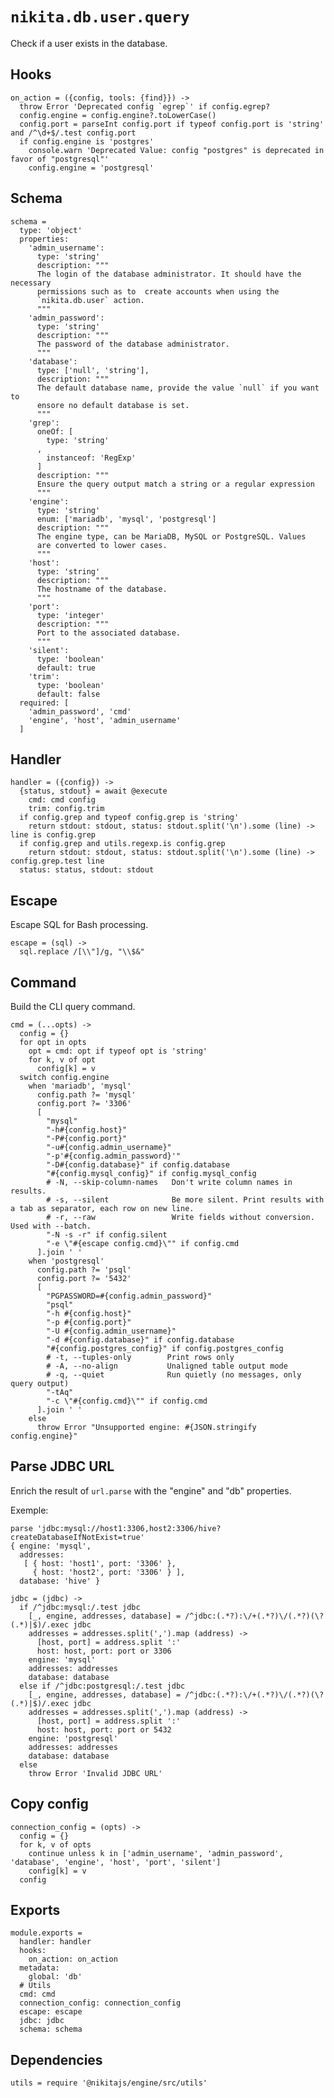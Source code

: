 
# `nikita.db.user.query`

Check if a user exists in the database. 

## Hooks

    on_action = ({config, tools: {find}}) ->
      throw Error 'Deprecated config `egrep`' if config.egrep?
      config.engine = config.engine?.toLowerCase()
      config.port = parseInt config.port if typeof config.port is 'string' and /^\d+$/.test config.port
      if config.engine is 'postgres'
        console.warn 'Deprecated Value: config "postgres" is deprecated in favor of "postgresql"'
        config.engine = 'postgresql'

## Schema

    schema =
      type: 'object'
      properties:
        'admin_username':
          type: 'string'
          description: """
          The login of the database administrator. It should have the necessary
          permissions such as to  create accounts when using the
          `nikita.db.user` action.
          """
        'admin_password':
          type: 'string'
          description: """
          The password of the database administrator.
          """
        'database':
          type: ['null', 'string'],
          description: """
          The default database name, provide the value `null` if you want to
          ensore no default database is set.
          """
        'grep':
          oneOf: [
            type: 'string'
          ,
            instanceof: 'RegExp'
          ]
          description: """
          Ensure the query output match a string or a regular expression
          """
        'engine':
          type: 'string'
          enum: ['mariadb', 'mysql', 'postgresql']
          description: """
          The engine type, can be MariaDB, MySQL or PostgreSQL. Values
          are converted to lower cases.
          """
        'host':
          type: 'string'
          description: """
          The hostname of the database.
          """
        'port':
          type: 'integer'
          description: """
          Port to the associated database.
          """
        'silent':
          type: 'boolean'
          default: true
        'trim':
          type: 'boolean'
          default: false
      required: [
        'admin_password', 'cmd'
        'engine', 'host', 'admin_username'
      ]

## Handler

    handler = ({config}) ->
      {status, stdout} = await @execute
        cmd: cmd config
        trim: config.trim
      if config.grep and typeof config.grep is 'string'
        return stdout: stdout, status: stdout.split('\n').some (line) -> line is config.grep
      if config.grep and utils.regexp.is config.grep
        return stdout: stdout, status: stdout.split('\n').some (line) -> config.grep.test line
      status: status, stdout: stdout
        
## Escape

Escape SQL for Bash processing.

    escape = (sql) ->
      sql.replace /[\\"]/g, "\\$&"

## Command

Build the CLI query command.

    cmd = (...opts) ->
      config = {}
      for opt in opts
        opt = cmd: opt if typeof opt is 'string'
        for k, v of opt
          config[k] = v
      switch config.engine
        when 'mariadb', 'mysql'
          config.path ?= 'mysql'
          config.port ?= '3306'
          [
            "mysql"
            "-h#{config.host}"
            "-P#{config.port}"
            "-u#{config.admin_username}"
            "-p'#{config.admin_password}'"
            "-D#{config.database}" if config.database
            "#{config.mysql_config}" if config.mysql_config
            # -N, --skip-column-names   Don't write column names in results.
            # -s, --silent              Be more silent. Print results with a tab as separator, each row on new line.
            # -r, --raw                 Write fields without conversion. Used with --batch.
            "-N -s -r" if config.silent
            "-e \"#{escape config.cmd}\"" if config.cmd
          ].join ' '
        when 'postgresql'
          config.path ?= 'psql'
          config.port ?= '5432'
          [
            "PGPASSWORD=#{config.admin_password}"
            "psql"
            "-h #{config.host}"
            "-p #{config.port}"
            "-U #{config.admin_username}"
            "-d #{config.database}" if config.database
            "#{config.postgres_config}" if config.postgres_config
            # -t, --tuples-only        Print rows only
            # -A, --no-align           Unaligned table output mode
            # -q, --quiet              Run quietly (no messages, only query output)
            "-tAq"
            "-c \"#{config.cmd}\"" if config.cmd
          ].join ' '
        else
          throw Error "Unsupported engine: #{JSON.stringify config.engine}"
          
## Parse JDBC URL

Enrich the result of `url.parse` with the "engine" and "db" properties.

Exemple:

```
parse 'jdbc:mysql://host1:3306,host2:3306/hive?createDatabaseIfNotExist=true'
{ engine: 'mysql',
  addresses:
   [ { host: 'host1', port: '3306' },
     { host: 'host2', port: '3306' } ],
  database: 'hive' }
```

    jdbc = (jdbc) ->
      if /^jdbc:mysql:/.test jdbc
        [_, engine, addresses, database] = /^jdbc:(.*?):\/+(.*?)\/(.*?)(\?(.*)|$)/.exec jdbc
        addresses = addresses.split(',').map (address) ->
          [host, port] = address.split ':'
          host: host, port: port or 3306
        engine: 'mysql'
        addresses: addresses
        database: database
      else if /^jdbc:postgresql:/.test jdbc
        [_, engine, addresses, database] = /^jdbc:(.*?):\/+(.*?)\/(.*?)(\?(.*)|$)/.exec jdbc
        addresses = addresses.split(',').map (address) ->
          [host, port] = address.split ':'
          host: host, port: port or 5432
        engine: 'postgresql'
        addresses: addresses
        database: database
      else
        throw Error 'Invalid JDBC URL'

## Copy config

    connection_config = (opts) ->
      config = {}
      for k, v of opts
        continue unless k in ['admin_username', 'admin_password', 'database', 'engine', 'host', 'port', 'silent']
        config[k] = v
      config

## Exports

    module.exports =
      handler: handler
      hooks:
        on_action: on_action
      metadata:
        global: 'db'
      # Utils
      cmd: cmd
      connection_config: connection_config
      escape: escape
      jdbc: jdbc
      schema: schema

## Dependencies

    utils = require '@nikitajs/engine/src/utils'
